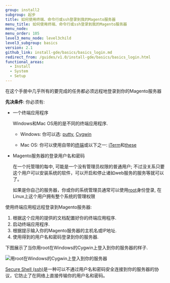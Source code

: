 ```yaml
---
group: install2
subgroup: 起步
title: 如何使用终端、命令行或ssh登录到我的Magento服务器
menu_title: 如何使用终端、命令行或ssh登录到我的Magento服务器
menu_node:
menu_order: 105
level3_menu_node: level3child
level3_subgroup: basics
version: 2.1
github_link: install-gde/basics/basics_login.md
redirect_from: /guides/v1.0/install-gde/basics/basics_login.html
functional_areas:
  - Install
  - System
  - Setup
---
```


<!-- This topic is referred to from Magento 2 code! Don't change the {% glossarytooltip a05c59d3-77b9-47d0-92a1-2cbffe3f8622 %}URL{% endglossarytooltip %} without informing engineering! -->
<!-- Referring file: README.md owned by core -->

在这个手册中几乎所有的要完成的任务都必须远程地登录到你的Magento服务器 

**先决条件**: 你必须有:

*	一个终端应用程序

	Windows和Mac OS用的是不同的终端应用程序. 
	
	*	Windows: 你可以选: <a href="http://www.putty.org/" target="_blank">putty</a>, <a href="https://www.cygwin.com/" target="_blank">Cygwin</a>
	
	*	Mac OS: 你可以使用自带的<a href="http://en.wikipedia.org/wiki/Terminal_(OS_X)" target="_blank">终端</a>或以下之一: <a href="http://iterm2.com/" target="_blank">iTerm</a>和<a href="http://computers.tutsplus.com/tutorials/beyond-terminal-4-os-x-terminal-alternatives--mac-56217" target="_blank">these</a>
	
*	Magento服务器的登录用户名和密码
	

	在一个托管理的每中, 可能是一个没有管理员权限的普通用户; 不过没关系只要这个用户可以安装系统的软件，可以开启和停止诸如web服务的服务等就可以了。 
	
	如果是你自己的服务器，你或你的系统管理员通常可以使用<a href="http://www.linfo.org/root.html" target="_blank">root</a>身份登录, 在Linux上这个用户拥有整个系统的管理权限

使用终端应用程远程登录到Magento服务器:

1.	根据这个应用的提供的文档配置好你的终端应用程序.
2.	启动终端应用程序.
3.	根据提示输入你的Magento服务器的主机名或IP地址.
4.	使用得到的用户名和密码登录到你的服务器.

下图展示了当你用root在Windows的Cygwin上登入到你的服务器的样子.

<img src="{{ site.magentourl }}/common/images/install_cygwin.png" alt="用root在Windows的Cygwin上登入到你的服务器">

<div class="bs-callout bs-callout-info" id="info">
<span class="glyphicon-class">
  <p><a href="http://en.wikipedia.org/wiki/Secure_Shell" target="_blank">Secure Shell (ssh)</a>是一种可以不通过用户名和密码安全连接到你的服务器的协议，它防止了在网络上直接传输你的用户名和密码。</p></span>
</div>
	
